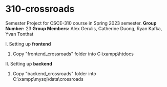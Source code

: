 # 310-crossroads
Semester Project for CSCE-310 course in Spring 2023 semester.
**Group Number:** 23
**Group Members:** Alex Gerulis, Catherine Duong, Ryan Kafka, Yvan Tonthat

I. Setting up **frontend** <br>
  1. Copy "frontend_crossroads" folder into C:\xampp\htdocs

II. Setting up **backend** <br>
  1. Copy "backend_crossroads" folder into C:\xampp\mysql\data\crossroads

